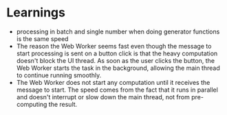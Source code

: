 # Learnings

- processing in batch and single number when doing generator functions is the same speed
- The reason the Web Worker seems fast even though the message to start processing is sent on a button click is that the heavy computation doesn't block the UI thread. As soon as the user clicks the button, the Web Worker starts the task in the background, allowing the main thread to continue running smoothly.
- The Web Worker does not start any computation until it receives the message to start. The speed comes from the fact that it runs in parallel and doesn't interrupt or slow down the main thread, not from pre-computing the result.
